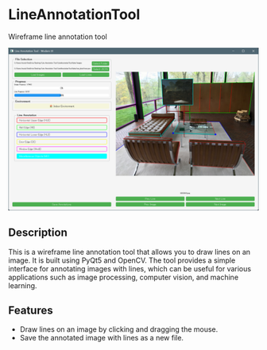 # LineAnnotationTool
Wireframe line annotation tool 

![image](asset/image.png)
## Description
This is a wireframe line annotation tool that allows you to draw lines on an image. It is built using PyQt5 and OpenCV. The tool provides a simple interface for annotating images with lines, which can be useful for various applications such as image processing, computer vision, and machine learning.

## Features
- Draw lines on an image by clicking and dragging the mouse.
- Save the annotated image with lines as a new file.
